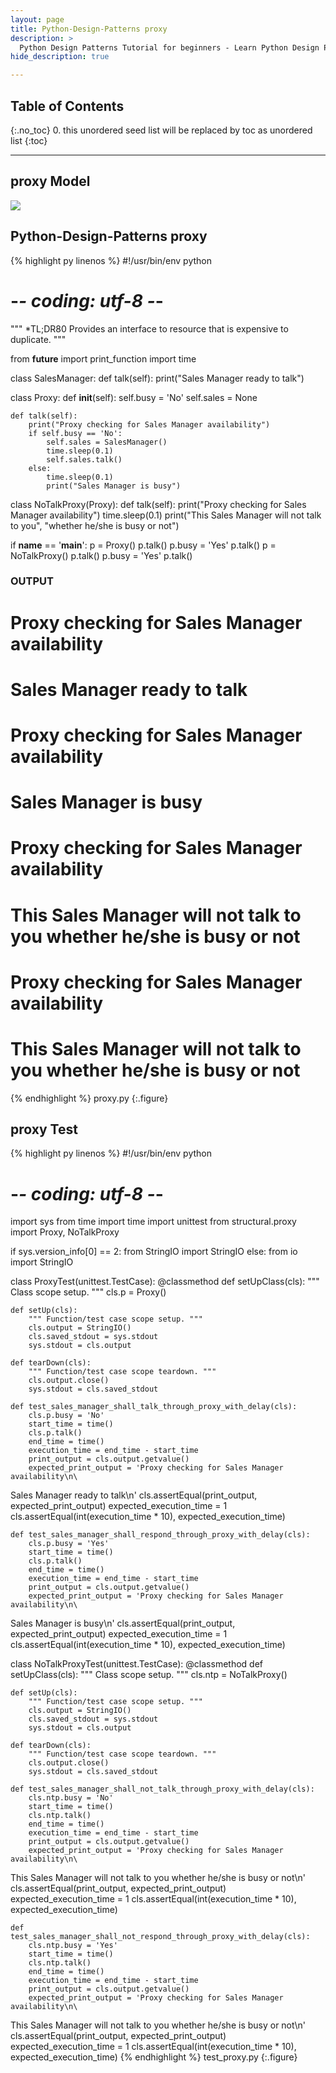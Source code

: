 ```yaml
---
layout: page
title: Python-Design-Patterns proxy
description: >
  Python Design Patterns Tutorial for beginners - Learn Python Design Patterns in simple and easy steps starting from basic to advanced concepts with examples ...
hide_description: true

---
```


## Table of Contents
{:.no_toc}
0. this unordered seed list will be replaced by toc as unordered list
{:toc}

---

## proxy Model

![](/courses/python-fesign-patterns/structural/viz/proxy.py.png)

## Python-Design-Patterns proxy

{% highlight py linenos %}
#!/usr/bin/env python
# -*- coding: utf-8 -*-

"""
*TL;DR80
Provides an interface to resource that is expensive to duplicate.
"""

from __future__ import print_function
import time

class SalesManager:
    def talk(self):
        print("Sales Manager ready to talk")

class Proxy:
    def __init__(self):
        self.busy = 'No'
        self.sales = None

    def talk(self):
        print("Proxy checking for Sales Manager availability")
        if self.busy == 'No':
            self.sales = SalesManager()
            time.sleep(0.1)
            self.sales.talk()
        else:
            time.sleep(0.1)
            print("Sales Manager is busy")

class NoTalkProxy(Proxy):
    def talk(self):
        print("Proxy checking for Sales Manager availability")
        time.sleep(0.1)
        print("This Sales Manager will not talk to you", "whether he/she is busy or not")

if __name__ == '__main__':
    p = Proxy()
    p.talk()
    p.busy = 'Yes'
    p.talk()
    p = NoTalkProxy()
    p.talk()
    p.busy = 'Yes'
    p.talk()

### OUTPUT ###
# Proxy checking for Sales Manager availability
# Sales Manager ready to talk
# Proxy checking for Sales Manager availability
# Sales Manager is busy
# Proxy checking for Sales Manager availability
# This Sales Manager will not talk to you whether he/she is busy or not
# Proxy checking for Sales Manager availability
# This Sales Manager will not talk to you whether he/she is busy or not
{% endhighlight %}
proxy.py
{:.figure}

## proxy Test

{% highlight py linenos %}
#!/usr/bin/env python
# -*- coding: utf-8 -*-
import sys
from time import time
import unittest
from structural.proxy import Proxy, NoTalkProxy

if sys.version_info[0] == 2:
    from StringIO import StringIO
else:
    from io import StringIO

class ProxyTest(unittest.TestCase):
    @classmethod
    def setUpClass(cls):
        """ Class scope setup. """
        cls.p = Proxy()

    def setUp(cls):
        """ Function/test case scope setup. """
        cls.output = StringIO()
        cls.saved_stdout = sys.stdout
        sys.stdout = cls.output

    def tearDown(cls):
        """ Function/test case scope teardown. """
        cls.output.close()
        sys.stdout = cls.saved_stdout

    def test_sales_manager_shall_talk_through_proxy_with_delay(cls):
        cls.p.busy = 'No'
        start_time = time()
        cls.p.talk()
        end_time = time()
        execution_time = end_time - start_time
        print_output = cls.output.getvalue()
        expected_print_output = 'Proxy checking for Sales Manager availability\n\
Sales Manager ready to talk\n'
        cls.assertEqual(print_output, expected_print_output)
        expected_execution_time = 1
        cls.assertEqual(int(execution_time * 10), expected_execution_time)

    def test_sales_manager_shall_respond_through_proxy_with_delay(cls):
        cls.p.busy = 'Yes'
        start_time = time()
        cls.p.talk()
        end_time = time()
        execution_time = end_time - start_time
        print_output = cls.output.getvalue()
        expected_print_output = 'Proxy checking for Sales Manager availability\n\
Sales Manager is busy\n'
        cls.assertEqual(print_output, expected_print_output)
        expected_execution_time = 1
        cls.assertEqual(int(execution_time * 10), expected_execution_time)

class NoTalkProxyTest(unittest.TestCase):
    @classmethod
    def setUpClass(cls):
        """ Class scope setup. """
        cls.ntp = NoTalkProxy()

    def setUp(cls):
        """ Function/test case scope setup. """
        cls.output = StringIO()
        cls.saved_stdout = sys.stdout
        sys.stdout = cls.output

    def tearDown(cls):
        """ Function/test case scope teardown. """
        cls.output.close()
        sys.stdout = cls.saved_stdout

    def test_sales_manager_shall_not_talk_through_proxy_with_delay(cls):
        cls.ntp.busy = 'No'
        start_time = time()
        cls.ntp.talk()
        end_time = time()
        execution_time = end_time - start_time
        print_output = cls.output.getvalue()
        expected_print_output = 'Proxy checking for Sales Manager availability\n\
This Sales Manager will not talk to you whether he/she is busy or not\n'
        cls.assertEqual(print_output, expected_print_output)
        expected_execution_time = 1
        cls.assertEqual(int(execution_time * 10), expected_execution_time)

    def test_sales_manager_shall_not_respond_through_proxy_with_delay(cls):
        cls.ntp.busy = 'Yes'
        start_time = time()
        cls.ntp.talk()
        end_time = time()
        execution_time = end_time - start_time
        print_output = cls.output.getvalue()
        expected_print_output = 'Proxy checking for Sales Manager availability\n\
This Sales Manager will not talk to you whether he/she is busy or not\n'
        cls.assertEqual(print_output, expected_print_output)
        expected_execution_time = 1
        cls.assertEqual(int(execution_time * 10), expected_execution_time)
{% endhighlight %}
test_proxy.py
{:.figure}
